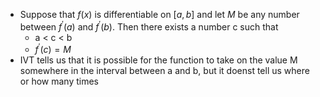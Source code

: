 - Suppose that $f\left(x\right)$ is differentiable on $\left\lbrack a,b\right\rbrack$ and let $M$ be any number between $f^{\prime}\left(a\right)$ and $f^{\prime}\left(b\right)$. Then there exists a number c such that
	- a < c < b
	- $f^{\prime}\left(c\right)=M$
- IVT tells us that it is possible for the function to take on the value M somewhere in the interval between a and b, but it doenst tell us where or how many times
